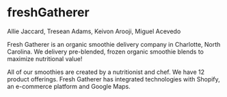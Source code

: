 # freshGatherer

Allie Jaccard, Tresean Adams, Keivon Arooji, Miguel Acevedo

Fresh Gatherer is an organic smoothie delivery company in Charlotte, North Carolina. We delivery pre-blended, frozen organic smoothie blends to maximize nutritional value!

All of our smoothies are created by a nutritionist and chef. We have 12 product offerings. Fresh Gatherer has integrated technologies with Shopify, an e-commerce platform and Google Maps. 